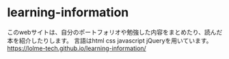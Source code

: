 # learning-information
このwebサイトは、自分のポートフォリオや勉強した内容をまとめたり、読んだ本を紹介したりします。
言語はhtml css javascript jQueryを用いています。
https://lolme-tech.github.io/learning-information/
